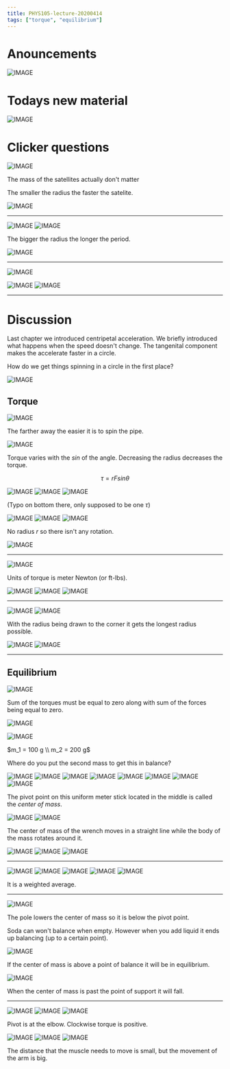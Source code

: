 ```yaml
---
title: PHYS105-lecture-20200414
tags: ["torque", "equilibrium"]
---
```


# Anouncements

![IMAGE](/notes/FC2E0619EB1BFCCA6003C641737C19BF.jpg)

# Todays new material

![IMAGE](/notes/E9DBD00CD54FDE18B929DDE4E878C0CA.jpg)

# Clicker questions

![IMAGE](/notes/4F61D216121E3D30180C564A1989D63A.jpg)

The mass of the satellites actually don't matter

The smaller the radius the faster the satelite. 

![IMAGE](/notes/820818A0E566B7993DD552E7A8F9A694.jpg)

---

![IMAGE](/notes/45790845442DF7615ECDF74591DA0351.jpg)
![IMAGE](/notes/62A8D073FC94D4037212AFFC21F29990.jpg)

The bigger the radius the longer the period.

![IMAGE](/notes/C620C305E573E8DE795DE35562607EFD.jpg)

---

![IMAGE](/notes/42325E8EE01DE3D38F2811A2E512DE19.jpg)

![IMAGE](/notes/F7200DD91C83E0570AD1857C730287F0.jpg)
![IMAGE](/notes/513C997440B490C21ABD123F9E13706B.jpg)

---

# Discussion

Last chapter we introduced centripetal acceleration. We briefly introduced what happens when the speed doesn't change. The tangenital component makes the accelerate faster in a circle. 

How do we get things spinning in a circle in the first place?

![IMAGE](/notes/4B4BF493C432115E3DE91F8E696480E0.jpg)

## Torque

![IMAGE](/notes/FBF0D0F2D2EF6FEDD15B4F6626B84E81.jpg)

The farther away the easier it is to spin the pipe.

![IMAGE](/notes/E95C5DCDA914577FB8CBE11A78967C69.jpg)

Torque varies with the $sin$ of the angle. Decreasing the radius decreases the torque.

$$\tau =rFsin \theta$$

![IMAGE](/notes/38C3DBEEF40F9317C5D89B398891AE48.jpg)
![IMAGE](/notes/A4A78DC9B6CC4B38015361C8CB5B5A70.jpg)
![IMAGE](/notes/1210F862FD04217100554199304040FD.jpg)

(Typo on bottom there, only supposed to be one $\tau$)

![IMAGE](/notes/7D3186BBA99E0AFAE7A1BDE9A52FF456.jpg)
![IMAGE](/notes/2FE96ED446B4D418A4BF85E0DD984B43.jpg)
![IMAGE](/notes/E56E73843CD69C2B6C9E47E9E3982C7F.jpg)

No radius $r$ so there isn't any rotation.

![IMAGE](/notes/E64B49880638082DFED87AEE13A7C081.jpg)

---

![IMAGE](/notes/B38556299CACB52E2D0ADFA94EF5F44F.jpg)

Units of torque is meter Newton (or ft-lbs).

![IMAGE](/notes/F8A27C5AD13F8FC4C857E60D69A92522.jpg)
![IMAGE](/notes/D6188A028A4A81E409427AFB271B424D.jpg)
![IMAGE](/notes/C1A4B8965EF1A2BD29C826B03E0B0583.jpg)

---

![IMAGE](/notes/B4E0BCD6C23AD3705BEE3D5DCA3B66BE.jpg)
![IMAGE](/notes/54E86DE37249B2DD31CA1A5176A276EB.jpg)

With the radius being drawn to the corner it gets the longest radius possible.

![IMAGE](/notes/61B925338F4DF83BE7539C76EC11F30F.jpg)
![IMAGE](/notes/37CA8E90439ADA69A95A3039E9FA59B0.jpg)

---

## Equilibrium

![IMAGE](/notes/6D5ABF1C2E9A2E3EF49B99CAA5869991.jpg)

Sum of the torques must be equal to zero along with sum of the forces being equal to zero.

![IMAGE](/notes/F99C5D37BF75E59966088E7F12B23D0E.jpg)

![IMAGE](/notes/E45BEA03CD1360FBBD6C031F30A8AE80.jpg)

$m_1 = 100 g \\
m_2 = 200 g$

Where do you put the second mass to get this in balance?

![IMAGE](/notes/4B00C52056547ADC6FD7B21A777849B0.jpg)
![IMAGE](/notes/40DA96A18D47663CCA3ECE164893EF20.jpg)
![IMAGE](/notes/43933612BAD7F876D7D45FBC41A4301E.jpg)
![IMAGE](/notes/14894AA4047F254909DB93032185EC05.jpg)
![IMAGE](/notes/C1B9CE06B2ABA98534C5CB3307387DBE.jpg)
![IMAGE](/notes/EFE8CB5349D6BC244AE22E78F9C4B547.jpg)
![IMAGE](/notes/041AB37F84BE8ACAADF0117506FB162A.jpg)
![IMAGE](/notes/CFB2CF0B83EF77EB31A041F4D99A0757.jpg)

The pivot point on this uniform meter stick located in the middle is called the _center of mass_.

![IMAGE](/notes/13D9AD0B75221C1060F4A2EFD90AC9C3.jpg)
![IMAGE](/notes/8A51060CF774E63BF3127371381E9726.jpg)

The center of mass of the wrench moves in a straight line while the body of the mass rotates around it.

![IMAGE](/notes/3CB619288C541EDD81E551C154ADE8DD.jpg)
![IMAGE](/notes/A1E8458E579385B6F20A545FD6801B0C.jpg)
![IMAGE](/notes/EFFACD6FC4959475498A06CD8F92C7EE.jpg)

---

![IMAGE](/notes/51D495EF2798ED19E22ADD27D6EDF11F.jpg)
![IMAGE](/notes/9CC068B5AE4B5D223D9921E05FD13ABF.jpg)
![IMAGE](/notes/F1BF10CC27D73B62749EB149471DDD81.jpg)
![IMAGE](/notes/132D48D4BFC544819DB13BA7E47B46B0.jpg)
![IMAGE](/notes/FDEA4C92A85433DC079D06A85D2D0862.jpg)

It is a weighted average.

---

![IMAGE](/notes/D0E5B28CA35C743D14BAEE3F71F29EE6.jpg)

The pole lowers the center of mass so it is below the pivot point.

Soda can won't balance when empty. However when you add liquid it ends up balancing (up to a certain point).

![IMAGE](/notes/1FADCF7DFA75DC5C9E5A3FF1B8906BDD.jpg)

If the center of mass is above a point of balance it will be in equilibrium. 

![IMAGE](/notes/D890F4A233762CBA12CF164A9684FCBE.jpg)

When the center of mass is past the point of support it will fall.

---

![IMAGE](/notes/611A6591EA49F382412E11C63F1A7D6E.jpg)
![IMAGE](/notes/DB82D1562954FA1D47F1E364CA8E7499.jpg)
![IMAGE](/notes/377D5175B7B2CA8C9C5EE35FBF961407.jpg)

Pivot is at the elbow. Clockwise torque is positive.

![IMAGE](/notes/897D65A415B80A012A0716A8175E374A.jpg)
![IMAGE](/notes/B3873FD066B188ABB76E5D1112E93FC7.jpg)
![IMAGE](/notes/62FA3F691F302DDFE91C1AE76CE5833A.jpg)

The distance that the muscle needs to move is small, but the movement of the arm is big.
